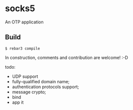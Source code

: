 socks5
=====

An OTP application

Build
-----

    $ rebar3 compile
    

In construction, comments and contribution are welcome! :-D

todo:


- UDP support
- fully-qualified domain name;
- authentication protocols support;
- message crypto;
- bind
- app it
